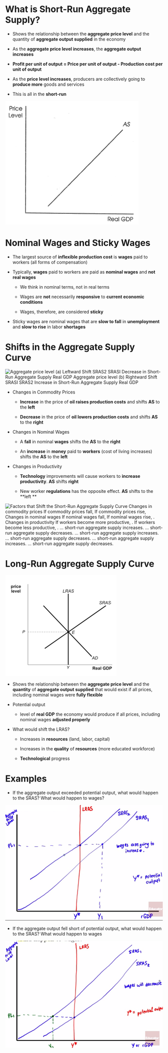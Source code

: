 # What is Short-Run Aggregate Supply?

  -   Shows the relationship between the **aggregate price level** and
      the quantity of **aggregate output supplied** in the economy

  -   As the **aggregate price level increases**, the **aggregate output
      increases**

  -   **Profit per unit of output = Price per unit of output -
      Production cost per unit of output**

  -   As the **price level increases**, producers are collectively going
      to **produce more** goods and services

  -   This is all in the
  **short-run**

  ![C:\\F359C6C5\\9BC69D0C-DC4A-464F-8EBF-7C4DE0F84205\_files\\image023.png](./media/image23.png)

# Nominal Wages and Sticky Wages

  -   The largest source of **inflexible production cost** is **wages**
      paid to workers (all forms of compensation)

  -   Typically, **wages** paid to workers are paid as **nominal wages**
      and **not real wages**
    
      -   We think in nominal terms, not in real terms
    
      -   Wages are **not** necessarily **responsive** to **current
          economic conditions**
    
      -   Wages, therefore, are considered **sticky**

  -   Sticky wages are nominal wages that are **slow to fall** in
      **unemployment** and **slow to rise** in labor **shortages**

# Shifts in the Aggregate Supply Curve

  ![Aggregate price level (a) Leftward Shift SRAS2 SRASI Decrease in
  Short-Run Aggregate Supply Real GDP Aggregate price level (b)
  Rightward Shift SRASI SRAS2 Increase in Short-Run Aggregate Supply
  Real GDP ](./media/image24.png)

  -   Changes in Commodity Prices
    
      -   **Increase** in the price of **oil raises production costs**
          and shifts **AS** to the **left**
    
      -   **Decrease** in the price of **oil lowers production costs**
          and shifts **AS** to the **right**

  -   Changes in Nominal Wages
    
      -   A **fall** in nominal **wages** shifts the **AS** to the
          **right**
    
      -   An **increase** in **money** paid to **workers** (cost of
          living increases) shifts the **AS** to the **left**

  -   Changes in Productivity
    
      -   **Technology** improvements will cause workers to **increase
          productivity**. **AS** shifts **right**
    
      -   New worker **regulations** has the opposite effect. **AS**
          shifts to the **left **

  ![Factors that Shift the Short-Run Aggregate Supply Curve Changes in
  commodity prices If commodity prices fall, If commodity prices rise,
  Changes in nominal wages If nominal wages fall, If nominal wages rise,
  . Changes in productivity If workers become more productive, . If
  workers become less productive, . ... short-run aggregate supply
  increases. ... short-run aggregate supply decreases. ... short-run
  aggregate supply increases. ... short-run aggregate supply decreases.
  ... short-run aggregate supply increases. ... short-run aggregate
  supply decreases.
  ](./media/image25.png)

# Long-Run Aggregate Supply Curve

  ![C:\\F359C6C5\\9BC69D0C-DC4A-464F-8EBF-7C4DE0F84205\_files\\image026.png](./media/image26.png)

  -   Shows the relationship between the **aggregate price level** and
      the **quantity** of **aggregate output supplied** that would exist
      if all prices, including nominal wages were **fully flexible**

  -   Potential output
    
      -   level of **real GDP** the economy would produce if all prices,
          including nominal wages **adjusted properly**

  -   What would shift the LRAS?
    
      -   Increases in **resources** (land, labor, capital)
    
      -   Increases in the **quality** of **resources** (more educated
          workforce)
    
      -   **Technological** progress

# Examples 

  -   If the aggregate output exceeded potential output, what would
      happen to the SRAS? What would happen to wages?

  ![LRAS s2ASz wases aresog polenQial rGDP ](./media/image27.png)

  -   If the aggregate output fell short of potential output, what would
      happen to the SRAS? What would happen to wages

  ![\*sus Isos ](./media/image28.png)